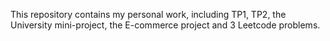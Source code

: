 This repository contains my personal work, including TP1, TP2, the University mini-project, the E-commerce project and 3 Leetcode problems.
